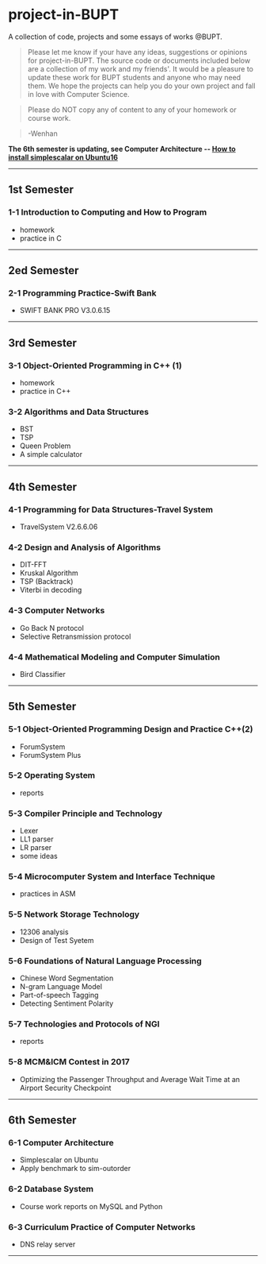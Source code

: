 # project-in-BUPT
A collection of code, projects and some essays of works @BUPT.

> Please let me know if your have any ideas, suggestions or opinions for project-in-BUPT. The source code or documents included below are a collection of my work and my friends'. It would be a pleasure to update these work for BUPT students and anyone who may need them. We hope the projects can help you do your own project and fall in love with Computer Science.

> Please do NOT copy any of content to any of your homework or course work.

> -Wenhan



__The 6th semester is updating, see Computer Architecture -- [How to install simplescalar on Ubuntu16](https://github.com/wenhanshi/project-in-BUPT/tree/master/6-1%20Computer%20Architecture)__

---

## 1st Semester
### 1-1 Introduction to Computing and How to Program
  - homework
  - practice in C  

---
## 2ed Semester
### 2-1 Programming Practice-Swift Bank
  - SWIFT BANK PRO V3.0.6.15  

---
## 3rd Semester
### 3-1 Object-Oriented Programming in C++ (1)
  - homework
  - practice in C++  

### 3-2 Algorithms and Data Structures
  - BST
  - TSP
  - Queen Problem
  - A simple calculator  

---
## 4th Semester
### 4-1 Programming for Data Structures-Travel System
  - TravelSystem V2.6.6.06  

### 4-2 Design and Analysis of Algorithms
  - DIT-FFT
  - Kruskal Algorithm
  - TSP (Backtrack)
  - Viterbi in decoding  

### 4-3 Computer Networks
  - Go Back N protocol
  - Selective Retransmission protocol  

### 4-4 Mathematical Modeling and Computer Simulation
  - Bird Classifier  

---
## 5th Semester
### 5-1 Object-Oriented Programming Design and Practice C++(2)
  - ForumSystem
  - ForumSystem Plus

### 5-2 Operating System
  - reports

### 5-3 Compiler Principle and Technology
  - Lexer
  - LL1 parser
  - LR parser
  - some ideas

### 5-4 Microcomputer System and Interface Technique
  - practices in ASM

### 5-5 Network Storage Technology
  - 12306 analysis
  - Design of Test Syetem

### 5-6 Foundations of Natural Language Processing
  - Chinese Word Segmentation
  - N-gram Language Model
  - Part-of-speech Tagging
  - Detecting Sentiment Polarity

### 5-7 Technologies and Protocols of NGI
  - reports

### 5-8 MCM&ICM Contest in 2017
  - Optimizing the Passenger Throughput and Average Wait Time at an Airport Security Checkpoint

---  
## 6th Semester
### 6-1 Computer Architecture
- Simplescalar on Ubuntu
- Apply benchmark to sim-outorder

### 6-2 Database System
- Course work reports on MySQL and Python  

### 6-3 Curriculum Practice of Computer Networks
- DNS relay server


---
